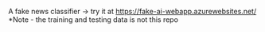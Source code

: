 A fake news classifier -> try it at https://fake-ai-webapp.azurewebsites.net/
*Note - the training and testing data is not this repo
